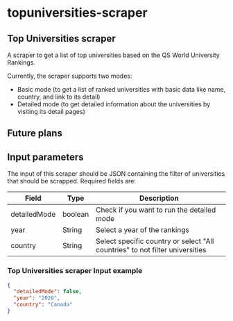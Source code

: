 # topuniversities-scraper

## Top Universities scraper

A scraper to get a list of top universities based on the QS World University Rankings.

Currently, the scraper supports two modes:

- Basic mode (to get a list of ranked universities with basic data like name, country, and link to its detail)
- Detailed mode (to get detailed information about the universities by visiting its detail pages)

## Future plans

## Input parameters

The input of this scraper should be JSON containing the filter of universities that should be scrapped. Required fields are:

| Field | Type | Description |
| ----- | ---- | ----------- |
| detailedMode | boolean | Check if you want to run the detailed mode |
| year | String | Select a year of the rankings  |
| country | String | Select specific country or select "All countries" to not filter universities |

### Top Universities scraper Input example
```json
{
  "detailedMode": false,
  "year": "2020",
  "country": "Canada"
}
```
